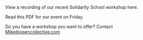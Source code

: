 View a recording of our recent Solidarity School workshop here.

Read this PDF for our event on Friday.

Do you have a workshop you want to offer? Contact Mike@opencollective.com
